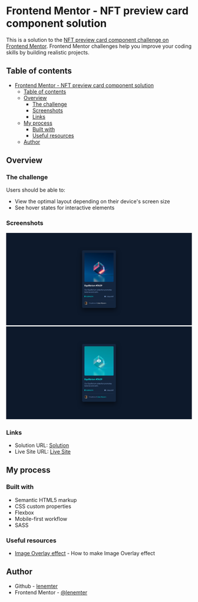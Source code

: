 # Frontend Mentor - NFT preview card component solution

This is a solution to the [NFT preview card component challenge on Frontend Mentor](https://www.frontendmentor.io/challenges/nft-preview-card-component-SbdUL_w0U). Frontend Mentor challenges help you improve your coding skills by building realistic projects.

## Table of contents

- [Frontend Mentor - NFT preview card component solution](#frontend-mentor---nft-preview-card-component-solution)
  - [Table of contents](#table-of-contents)
  - [Overview](#overview)
    - [The challenge](#the-challenge)
    - [Screenshots](#screenshots)
    - [Links](#links)
  - [My process](#my-process)
    - [Built with](#built-with)
    - [Useful resources](#useful-resources)
  - [Author](#author)

## Overview

### The challenge

Users should be able to:

- View the optimal layout depending on their device's screen size
- See hover states for interactive elements

### Screenshots

![Screenshot](./screenshot.png)
![Screenshot Hover](./screenshot_hover.png)

### Links

- Solution URL: [Solution](https://www.frontendmentor.io/solutions/nft-preview-card-component--Cf_jRuCbV)
- Live Site URL: [Live Site](https://lenemter.github.io/nft-preview-card-component/)

## My process

### Built with

- Semantic HTML5 markup
- CSS custom properties
- Flexbox
- Mobile-first workflow
- SASS

### Useful resources

- [Image Overlay effect](https://www.w3schools.com/howto/howto_css_image_overlay.asp) - How to make Image Overlay effect

## Author

- Github - [lenemter](https://github.com/lenemter)
- Frontend Mentor - [@lenemter](https://www.frontendmentor.io/profile/lenemter)
